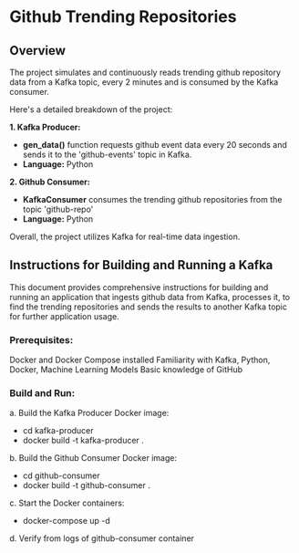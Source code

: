 # Github Trending Repositories

## Overview

The project simulates and continuously reads trending github repository data from a Kafka topic, every 2 minutes and is consumed by the Kafka consumer.

Here's a detailed breakdown of the project:

**1. Kafka Producer:**

* **gen_data()** function requests github event data every 20 seconds and sends it to the 'github-events' topic in Kafka.
* **Language:** Python

**2. Github Consumer:**

* **KafkaConsumer** consumes the trending github repositories from the topic 'github-repo' 
* **Language:** Python

Overall, the project utilizes Kafka for real-time data ingestion.

## Instructions for Building and Running a Kafka

This document provides comprehensive instructions for building and running an application that ingests github data from Kafka, processes it, to find the trending repositories and sends the results to another Kafka topic for further application usage.

### Prerequisites:

Docker and Docker Compose installed
Familiarity with Kafka, Python, Docker, Machine Learning Models
Basic knowledge of GitHub

### Build and Run:

a. Build the Kafka Producer Docker image:
* cd kafka-producer 
* docker build -t kafka-producer .

b. Build the Github Consumer Docker image:
* cd github-consumer
* docker build -t github-consumer .

c. Start the Docker containers:
* docker-compose up -d

d. Verify from logs of github-consumer container
